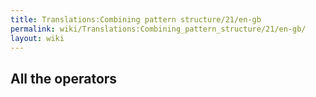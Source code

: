```yaml
---
title: Translations:Combining pattern structure/21/en-gb
permalink: wiki/Translations:Combining_pattern_structure/21/en-gb/
layout: wiki
---
```


## All the operators
